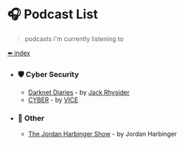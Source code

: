 # 🎧 Podcast List

> podcasts i'm currently listening to

[⬅️ index](/extra/index)

* ### 🛡️ Cyber Security

    * [Darknet Diaries](https://darknetdiaries.com/) - by [Jack Rhysider](https://twitter.com/jackrhysider)
    * [CYBER](https://podcasts.google.com/feed/aHR0cHM6Ly9yc3MuYWNhc3QuY29tL2N5YmVy) - by [VICE](https://www.vice.com/en_us/topic/cyber)
    <!-- * []() - by  -->
    <!-- * []() - by  -->

* ### 📁 Other

    * [The Jordan Harbinger Show](https://podcasts.google.com/feed/aHR0cDovL3d3dy5wb2RjYXN0b25lLmNvbS9wb2RjYXN0P2NhdGVnb3J5SUQyPTEyMzc) - by Jordan Harbinger